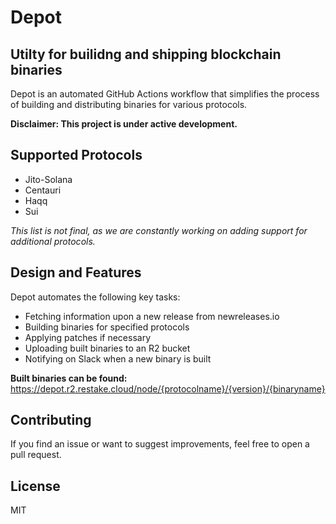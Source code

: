 # Depot

## Utilty for builidng and shipping blockchain binaries

Depot is an automated GitHub Actions workflow that simplifies the process of building and distributing binaries for various protocols.

**Disclaimer: This project is under active development.**

## Supported Protocols

- Jito-Solana
- Centauri
- Haqq
- Sui

_This list is not final, as we are constantly working on adding support for additional protocols._

## Design and Features

Depot automates the following key tasks:

- Fetching information upon a new release from newreleases.io
- Building binaries for specified protocols
- Applying patches if necessary
- Uploading built binaries to an R2 bucket
- Notifying on Slack when a new binary is built

**Built binaries can be found:** https://depot.r2.restake.cloud/node/{protocolname}/{version}/{binaryname}

## Contributing

If you find an issue or want to suggest improvements, feel free to open a pull request.

## License

MIT
